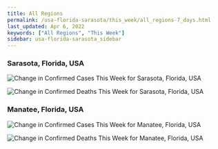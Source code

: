 ```yaml
---
title: All Regions
permalink: /usa-florida-sarasota/this_week/all_regions-7_days.html
last_updated: Apr 6, 2022
keywords: ["All Regions", "This Week"]
sidebar: usa-florida-sarasota_sidebar
---
```


<h3>Sarasota, Florida, USA</h3>

![Change in Confirmed Cases This Week for Sarasota, Florida, USA](/covid_tracker/images/graphs/usa-florida-sarasota-delta_confirmed-7_days_graph.png)

![Change in Confirmed Deaths This Week for Sarasota, Florida, USA](/covid_tracker/images/graphs/usa-florida-sarasota-delta_deaths-7_days_graph.png)

<h3>Manatee, Florida, USA</h3>

![Change in Confirmed Cases This Week for Manatee, Florida, USA](/covid_tracker/images/graphs/usa-florida-manatee-delta_confirmed-7_days_graph.png)

![Change in Confirmed Deaths This Week for Manatee, Florida, USA](/covid_tracker/images/graphs/usa-florida-manatee-delta_deaths-7_days_graph.png)
